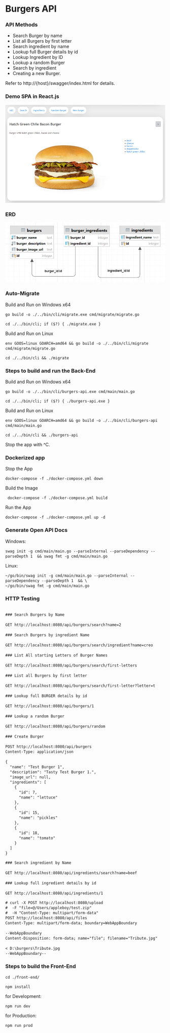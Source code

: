 # Burgers API

### API Methods

* Search Burger by name
* List all Burgers by first letter
* Search ingredient by name
* Lookup full Burger details by id
* Lookup Ingredient by ID
* Lookup a random Burger
* Search by ingredient
* Creating a new Burger.

Refer to http://{host}/swagger/index.html for details.

### Demo SPA in React.js

![burgers-api-demo.png](burgers-api-demo.png)

### ERD

![burgers-api-erd.png](burgers-api-erd.png)

### Auto-Migrate

Build and Run on Windows x64

```shell
go build -o ./../bin/cli/migrate.exe cmd/migrate/migrate.go
```

```shell
cd ./../bin/cli; if ($?) { ./migrate.exe }
```

Build and Run on Linux

```shell
env GOOS=linux GOARCH=amd64 && go build -o ./../bin/cli/migrate cmd/migrate/migrate.go
```

```shell
cd ./../bin/cli && ./migrate
```

### Steps to build and run the Back-End

Build and Run on Windows x64

```shell
go build -o ./../bin/cli/burgers-api.exe cmd/main/main.go
```

```shell
cd ./../bin/cli; if ($?) { ./burgers-api.exe }
```

Build and Run on Linux

```shell
env GOOS=linux GOARCH=amd64 && go build -o ./../bin/cli/burgers-api cmd/main/main.go
```

```shell
cd ./../bin/cli && ./burgers-api
```

Stop the app with ^C.

### Dockerized app

Stop the App

```shell
docker-compose -f ./docker-compose.yml down
```

Build the Image

```shell
 docker-compose -f ./docker-compose.yml build
```

Run the App

```shell
docker-compose -f ./docker-compose.yml up -d
```

### Generate Open API Docs

Windows:

```shell
swag init -g cmd/main/main.go --parseInternal --parseDependency --parseDepth 1  && swag fmt -g cmd/main/main.go
```

Linux:

```shell
~/go/bin/swag init -g cmd/main/main.go --parseInternal --parseDependency --parseDepth 1  && \ 
~/go/bin/swag fmt -g cmd/main/main.go 
```

### HTTP Testing

```

### Search Burgers by Name

GET http://localhost:8080/api/burgers/search?name=2

### Search Burgers by ingredient Name

GET http://localhost:8080/api/burgers/search/ingredient?name=creo

### List All starting Letters of Burger Names

GET http://localhost:8080/api/burgers/search/first-letters

### List all Burgers by first letter

GET http://localhost:8080/api/burgers/search/first-letter?letter=t

### Lookup full BURGER details by id

GET http://localhost:8080/api/burgers/1

### Lookup a random Burger

GET http://localhost:8080/api/burgers/random

### Create Burger

POST http://localhost:8080/api/burgers
Content-Type: application/json

{
  "name": "Test Burger 1",
  "description": "Tasty Test Burger 1.",
  "image_url": null,
  "ingredients": [
    {
      "id": 7,
      "name": "lettuce"
    },
    {
      "id": 15,
      "name": "pickles"
    },
    {
      "id": 18,
      "name": "tomato"
    }
  ]
}
```

```
### Search ingredient by Name

GET http://localhost:8080/api/ingredients/search?name=beef

### Lookup full ingredient details by id

GET http://localhost:8080/api/ingredients/1
```

```
# curl -X POST http://localhost:8080/upload
#  -F "file=@/Users/appleboy/test.zip"
#  -H "Content-Type: multipart/form-data"
POST http://localhost:8080/api/files
Content-Type: multipart/form-data; boundary=WebAppBoundary

--WebAppBoundary
Content-Disposition: form-data; name="file"; filename="Tribute.jpg"

< D:\burgers\Tribute.jpg
--WebAppBoundary--
```

### Steps to build the Front-End

```shell
cd ./front-end/
```

```shell
npm install
```

for Development:

```shell
npm run dev
```
for Production:

```shell
npm run prod
```
